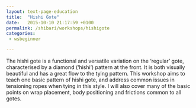 ```yaml
---
layout: text-page-education
title:  "Hishi Gote"
date:   2015-10-10 21:17:59 +0100
permalink: /shibari/workshops/hishigote
categories:
 - wsbeginner

---
```

The hishi gote is a functional and versatile variation on the ‘regular’ gote, characterised by a diamond (‘hishi’) pattern at the front. It is both visually beautiful and has a great flow to the tying pattern.
This workshop aims to teach one basic pattern of hishi gote, and address common issues in tensioning ropes when tying in this style. I will also cover many of the basic points on wrap placement, body positioning and frictions common to all gotes.
